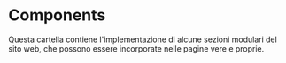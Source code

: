 # Components

Questa cartella contiene l'implementazione di alcune sezioni modulari del sito web, che possono essere incorporate nelle pagine vere e proprie.
